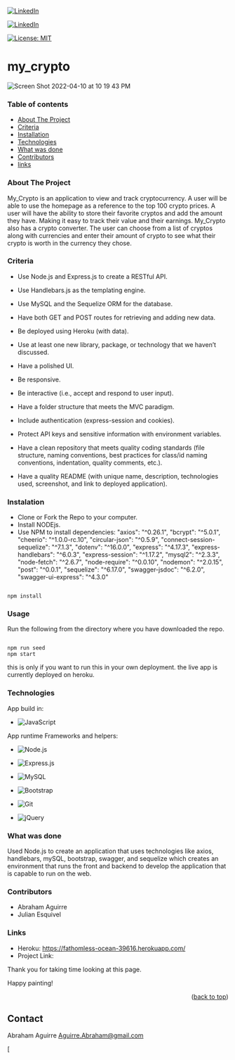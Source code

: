 <!-- Project Shields -->

[![LinkedIn][linkedin-shield]][linkedin-url]

[![LinkedIn][linkedin-shield]][linkedin-url1]

[![License: MIT](https://img.shields.io/badge/License-MIT-yellow.svg)](https://opensource.org/licenses/MIT)

# my_crypto
![Screen Shot 2022-04-10 at 10 19 43 PM](https://user-images.githubusercontent.com/94779524/162654620-8e35d568-57e0-44e3-bfec-6ea9dc07a347.png)

### Table of contents
* [About The Project](#About-The-Project)
* [Criteria](#criteria)
* [Installation](#instalation)
* [Technologies](#technologies)
* [What was done](#What-was-done)
* [Contributors](#contributors)
* [links](#links)

### About The Project
My_Crypto is an application to view and track cryptocurrency. A user will be able to use the homepage as a reference to the top 100 crypto prices. A user will have the ability to store their favorite cryptos and add the amount they have. Making it easy to track their value and their earnings. My_Crypto also has a crypto converter. The user can choose from a list of cryptos along with currencies and enter their amount of crypto to see what their crypto is worth in the currency they chose.

### Criteria

* Use Node.js and Express.js to create a RESTful API.

* Use Handlebars.js as the templating engine.

* Use MySQL and the Sequelize ORM for the database.

* Have both GET and POST routes for retrieving and adding new data.

* Be deployed using Heroku (with data).

* Use at least one new library, package, or technology that we haven’t discussed.

* Have a polished UI.

* Be responsive.

* Be interactive (i.e., accept and respond to user input).

* Have a folder structure that meets the MVC paradigm.

* Include authentication (express-session and cookies).

* Protect API keys and sensitive information with environment variables.

* Have a clean repository that meets quality coding standards (file structure, naming conventions, best practices for class/id naming conventions, indentation, quality comments, etc.).

* Have a quality README (with unique name, description, technologies used, screenshot, and link to deployed application).

### Instalation

- Clone or Fork the Repo to your computer.
- Install NODEjs.
- Use NPM to install dependencies:
    "axios": "^0.26.1",
    "bcrypt": "^5.0.1",
    "cheerio": "^1.0.0-rc.10",
    "circular-json": "^0.5.9",
    "connect-session-sequelize": "^7.1.3",
    "dotenv": "^16.0.0",
    "express": "^4.17.3",
    "express-handlebars": "^6.0.3",
    "express-session": "^1.17.2",
    "mysql2": "^2.3.3",
    "node-fetch": "^2.6.7",
    "node-require": "^0.0.10",
    "nodemon": "^2.0.15",
    "post": "^0.0.1",
    "sequelize": "^6.17.0",
    "swagger-jsdoc": "^6.2.0",
    "swagger-ui-express": "^4.3.0"

```

npm install 

```

### Usage

Run the following from the directory where you have downloaded the repo.

```

npm run seed
npm start

```

this is only if you want to run this in your own deployment. the live app is currently deployed on heroku.

### Technologies
App build in:  

- ![JavaScript](https://img.shields.io/badge/javascript-%23323330.svg?logo=javascript&logoColor=%23F7DF1E&style=for-the-badge)

App runtime Frameworks and helpers:

- ![Node.js ](https://img.shields.io/badge/node.js-6DA55F?logo=node.js&logoColor=white&style=for-the-badge)

- ![Express.js](https://img.shields.io/badge/express.js-%23404d59.svg?logo=express&logoColor=%2361DAFB&style=for-the-badge)

- ![MySQL](https://img.shields.io/badge/mysql-%2300f.svg?logo=mysql&logoColor=white&style=for-the-badge)

- ![Bootstrap](https://img.shields.io/badge/bootstrap-%23563D7C.svg?logo=bootstrap&logoColor=white&style=for-the-badge)
	
- ![Git](https://img.shields.io/badge/git-%23F05033.svg?logo=git&logoColor=white&style=for-the-badge)
	
- ![jQuery](https://img.shields.io/badge/jquery-%230769AD.svg?logo=jquery&logoColor=white&style=for-the-badge)

### What was done

Used Node.js to create an application that uses technologies like axios, handlebars, mySQL, bootstrap, swagger, and sequelize which creates an environment that runs the front and backend to develop the application that is capable to run on the web.

### Contributors
* Abraham Aguirre 
* Julian Esquivel

### Links
* Heroku: https://fathomless-ocean-39616.herokuapp.com/
* Project Link:

Thank you for taking time looking at this page.

Happy painting!

<p align="right">(<a href="#top">back to top</a>)</p>

<!-- CONTACT -->
## Contact

Abraham Aguirre Aguirre.Abraham@gmail.com

<!-- MARKDOWN LINKS & IMAGES -->
[linkedin-shield]: https://img.shields.io/badge/-LinkedIn-black.svg?style=for-the-badge&logo=linkedin&colorB=555
[linkedin-url]: https://www.linkedin.com/in/abraham-aguirre-1b237293/
[linkedin-url1]: https://www.linkedin.com/in/julianesquivel/
[product-screenshot1]: ./public/assets/images/screenshot_1.png
[
